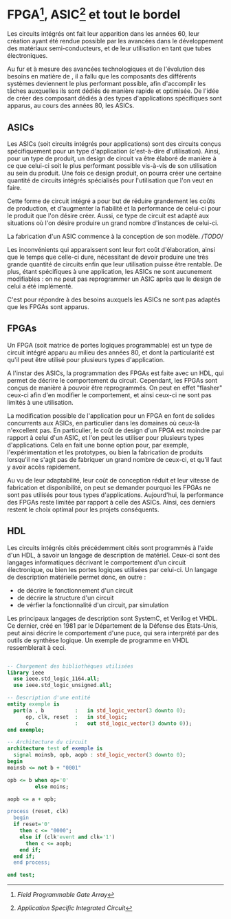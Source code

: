 # FPGA[^fpga], ASIC[^asic] et tout le bordel

[^fpga]: *Field Programmable Gate Array*
[^asic]: *Application Specific Integrated Circuit*

Les circuits intégrés ont fait leur apparition dans les années 60, leur création ayant été rendue possible par les avancées dans le développement des matériaux semi-conducteurs, et de leur utilisation en tant que tubes électroniques.

Au fur et à mesure des avancées technologiques et de l'évolution des besoins en matière de , il a fallu que les composants des différents systèmes deviennent le plus performant possible, afin d'accomplir les tâches auxquelles ils sont dédiés de manière rapide et optimisée. De l'idée de créer des composant dédiés à des types d'applications spécifiques sont apparus, au cours des années 80, les ASICs.

## ASICs

Les ASICs (soit circuits intégrés pour applications) sont des circuits conçus spécifiquement pour un type d'application (c'est-à-dire d'utilisation). Ainsi, pour un type de produit, un design de circuit va être élaboré de manière à ce que celui-ci soit le plus performant possible vis-à-vis de son utilisation au sein du produit. Une fois ce design produit, on pourra créer une certaine quantité de circuits intégrés spécialisés pour l'utilisation que l'on veut en faire.

Cette forme de circuit intégré a pour but de réduire grandement les coûts de production, et d'augmenter la fiabilité et la performance de celui-ci pour le produit que l'on désire créer. Aussi, ce type de circuit est adapté aux situations où l'on désire produire un grand nombre d'instances de celui-ci.

La fabrication d'un ASIC commence à la conception de son modèle. /*TODO*/

Les inconvénients qui apparaissent sont leur fort coût d'élaboration, ainsi que le temps que celle-ci dure, nécessitant de devoir produire une très grande quantité de circuits enfin que leur utilisation puisse être rentable. De plus, étant spécifiques à une application, les ASICs ne sont aucunement modifiables : on ne peut pas reprogrammer un ASIC après que le design de celui a été implémenté.


C'est pour répondre à des besoins auxquels les ASICs ne sont pas adaptés que les FPGAs sont apparus.

## FPGAs

Un FPGA (soit matrice de portes logiques programmable) est un type de circuit intégré apparu au milieu des années 80, et dont la particularité est qu'il peut être utilisé pour plusieurs types d'application.

A l'instar des ASICs, la programmation des FPGAs est faite avec un HDL, qui permet de décrire le comportement du circuit. Cependant, les FPGAs sont conçus de manière à pouvoir être reprogrammés. On peut en effet "flasher" ceux-ci afin d'en modifier le comportement, et ainsi ceux-ci ne sont pas limités à une utilisation.

La modification possible de l'application pour un FPGA en font de solides concurrents aux ASICs, en particulier dans les domaines où ceux-là n'excellent pas. En particulier, le coût de design d'un FPGA est moindre par rapport à celui d'un ASIC, et l'on peut les utiliser pour plusieurs types d'applications. Cela en fait une bonne option pour, par exemple, l'expérimentation et les prototypes, ou bien la fabrication de produits lorsqu'il ne s'agit pas de fabriquer un grand nombre de ceux-ci, et qu'il faut y avoir accès rapidement.

Au vu de leur adaptabilité, leur coût de conception réduit et leur vitesse de fabrication et disponibilité, on peut se demander pourquoi les FPGAs ne sont pas utilisés pour tous types d'applications. Aujourd'hui, la performance des FPGAs reste limitée par rapport à celle des ASICs. Ainsi, ces derniers restent le choix optimal pour les projets conséquents.

## HDL

Les circuits intégrés cités précédemment cités sont programmés à l'aide d'un HDL, à savoir un langage de description de matériel. Ceux-ci sont des langages informatiques décrivant le comportement d'un circuit électronique, ou bien les portes logiques utilisées par celui-ci. Un langage de description matérielle permet donc, en outre :

  - de décrire le fonctionnement d'un circuit
  - de décrire la structure d'un circuit
  - de vérfier la fonctionnalité d'un circuit, par simulation

Les principaux langages de description sont SystemC, et Verilog et VHDL. Ce dernier, créé en 1981 par le Département de la Défense des Etats-Unis, peut ainsi décrire le comportement d'une puce, qui sera interprété par des outils de synthèse logique. Un exemple de programme en VHDL ressemblerait à ceci.

```vhdl

-- Chargement des bibliothèques utilisées
library ieee
  use ieee.std_logic_1164.all;
  use ieee.std_logic_unsigned.all;

-- Description d'une entité
entity exemple is
  port(a , b          :   in std_logic_vector(3 downto 0);
      op, clk, reset  :   in std_logic;
      c               :   out std_logic_vector(3 downto 0));
end exemple;

-- Architecture du circuit
architecture test of exemple is
  signal moinsb, opb, aopb : std_logic_vector(3 downto 0);
begin
moinsb <= not b + "0001"

opb <= b when op='0'
         else moins;

aopb <= a + opb;

process (reset, clk)
  begin
  if reset='0'
    then c <= "0000";
    else if (clk'event and clk='1')
      then c <= aopb;
    end if;
  end if;
  end process;

end test;
```
